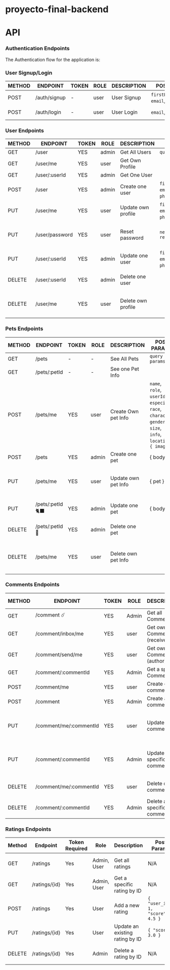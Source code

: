 # proyecto-final-backend

# API

### Authentication Endpoints

The Authentication flow for the application is:

### User Signup/Login

METHOD | ENDPOINT         | TOKEN | ROLE | DESCRIPTION              | POST PARAMS                                     | RETURNS
-------|------------------|-------|------|--------------------|-------------------------------------------------|--------------------
POST   | /auth/signup     | -     | user | User Signup              | `firstName`,`lastName`, `email`, `password` | { token: `token` }
POST   | /auth/login      | -     | user | User Login               | `email`, `password`                             | { token: `token` }

### User Endpoints

METHOD | ENDPOINT         | TOKEN | ROLE | DESCRIPTION              | POST PARAMS                                     | RETURNS
-------|------------------|-------|------|--------------------------|-------------------------------------------------|--------------------
GET    | /user            | YES   | admin | Get All Users            |  `query params`                            | [{user}]
GET    | /user/me    | YES   | user | Get Own Profile          |                                                |  {user}
GET    | /user/:userId        | YES   | admin | Get One User             |                                             |  {user}
POST   | /user            | YES   | admin | Create one user         |`firstName`,`lastName`, `email`, `password`, `phone`, `birth_Date`  | {user}
PUT    | /user/me    | YES   | user | Update own profile       |`firstName`,`lastName`, `email`, `password`, `phone`, `birth_Date`  | {message: 'Profile updated'}
PUT    | /user/password   | YES   | user  | Reset password          | `newPassword` `repeatPassword`                                    | { message: 'Password updated }
PUT    | /user/:userId       | YES   | admin | Update one user         |  `firstName`,`lastName`, `email`, `password`, `phone`, `birth_Date` | {message: 'User updated'}
DELETE | /user/:userId      | YES   | admin | Delete one user         |                                                   | {message: 'User deleted'}
DELETE | /user/me   | YES   | user | Delete own profile       |                                                    | { message: 'Profile deleted' }

###  Pets Endpoints

METHOD | ENDPOINT         | TOKEN | ROLE | DESCRIPTION              | POST PARAMS                                     | RETURNS
-------|------------------|-------|------|--------------------------|-------------------------------------------------|--------------------
GET    | /pets        | -   |- | See All Pets        |              `query params`               | [{ pets }]
GET    | /pets/:petId    | -   | - | See one Pet Info         |                                            |  { pet }
POST   | /pets/me    | YES      | user | Create Own pet Info             | `name`, `role`, `userId`, `especies`, `race`, `character`, `gender`, `size`, `info`, `location`, `{ image }`| { pets }
POST   | /pets           | YES   | admin | Create one pet         | { body }  | {user}
PUT   | /pets/me    | YES      | user | Update own pet Info             |        { pet }                     | {message: 'Your Pet Info have been updated'}
PUT    | /pets/:petId 🐈‍⬛      | YES   | admin | Update one pet         |  { body } | {message: 'User updated'}
DELETE | /pets/:petId 🐶    | YES   | admin | Delete one pet        |                                                   | {message: 'User deleted'}
DELETE   | /pets/me    | YES      | user | Delete own pet Info          |                            | {message: 'Your Pet Info have been deleted'}

### Comments Endpoints

METHOD | ENDPOINT         | TOKEN | ROLE | DESCRIPTION              | POST PARAMS                                     | RETURNS
-------|------------------|-------|------|--------------------|-------------------------------------------------|--------------------
GET   | /comment ☄️    | YES     | Admin | Get all Comments              |  `query params`  | [{comments}]
GET   | /comment/inbox/me     | YES      | user | Get own Comments (receiver)              |                            | [{comments}]
GET   | /comment/send/me     | YES      | user | Get own Comments (author)             |                            | [{comments}]
GET   | /comment/:commentId     | YES      | Admin | Get a specific Comment               |                            | [{comments}]
POST   | /comment/me     | YES      | user | Create own comment              |  | {comment}
POST   | /comment   | YES      | Admin | Create a comment              |  | {comment}
PUT   | /comment/me/:commentId    | YES      | user | Update own comment              |                            | {message: 'Your comment have been updated'}
PUT   | /comment/:commentId    | YES      | Admin | Update a specific comment              |                            | {message: 'The comment have been updated'}
DELETE   | /comment/me/:commentId    | YES      | user | Delete own comment             |                            | {message: 'Comment deleted'}
DELETE   | /comment/:commentId     | YES      | Admin | Delete a specific comment             |                            | {message: 'Comment deleted'}

### Ratings Endpoints

| Method | Endpoint                  | Token Required | Role         | Description                              | Post Params                              | Returns                                  |
|--------|---------------------------|----------------|--------------|------------------------------------------|------------------------------------------|------------------------------------------|
| GET    | /ratings              | Yes            | Admin, User   | Get all ratings                          | N/A                                      | List of rating objects                   |
| GET    | /ratings/{id}         | Yes            | Admin, User   | Get a specific rating by ID              | N/A                                      | Rating object                            |
| POST   | /ratings              | Yes            | User         | Add a new rating                         | `{ "user_id": 1, "score": 4.5 }`         | Newly created rating object              |
| PUT    | /ratings/{id}         | Yes            | User         | Update an existing rating by ID          | `{ "score": 3.0 }`                       | Updated rating object                    |
| DELETE | /ratings/{id}         | Yes            | Admin        | Delete a rating by ID                    | N/A                                      | Status: 204 No Content                   |
